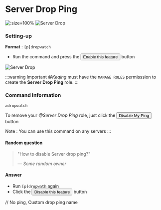 # Server Drop Ping

![](/img/features/dropwatch.png ':size=100%')
![Server Drop](/img/features/drop.png ':size=100%')


### Setting-up

**Format** : `[p]dropwatch`

- Run the command and press the <button class="btn btn-success">Enable this feature</button> button

![Server Drop](/img/features/drop2.png ':size=100%')

:::warning Important
*@Keqing* must have the `MANAGE ROLES` permisssion to create the **Server Drop Ping** role.
:::

### Command Information
```bash
adropwatch
```
To remove your *@Server Drop Ping* role, just click the <button class="btn btn-danger">Disable My Ping</button> button

Note : You can use this command on any servers
:::


#### Random question
> "How to disable Server drop ping?"
>
> — *Some random owner*

#### Answer
- Run `[p]dropwath` again
- Click the <button class="btn btn-danger">Disable this feature</button> button

// No ping, Custom drop ping name
